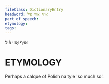 ```yaml
---
fileClass: DictionaryEntry
headword: אויף אַזוי פֿיל
part_of_speech: 
etymology: 
tags: 
---
```

אויף אַזוי פֿיל

ETYMOLOGY
===========
Perhaps a calque of Polish na tyle 'so much so'.